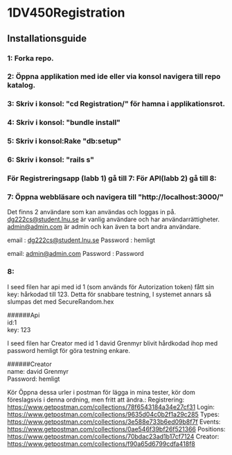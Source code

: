 # 1DV450Registration


## Installationsguide

###  1: Forka repo.
###  2: Öppna applikation med ide eller via konsol navigera till repo katalog.
###  3: Skriv i konsol: "cd Registration/" för hamna i applikationsrot.
###  4: Skriv i konsol: "bundle install"
###  5: Skriv i konsol:Rake "db:setup"
###  6: Skriv i konsol: "rails s" 
### För Registreringsapp (labb 1) gå till 7: För API(labb 2) gå till 8:
###  7: Öppna webbläsare och navigera till "http://localhost:3000/"

Det finns 2 användare som kan användas och loggas in på. 
dg222cs@student.lnu.se är vanlig användare och har användarrättigheter.
admin@admin.com är admin och kan även ta bort andra användare.

email : dg222cs@student.lnu.se 
Password : hemligt

email: admin@admin.com
Password : Password

###  8:

I seed filen har api med id 1 (som används för Autorization token) fått sin key: hårkodad till 123. Detta för snabbare testning, I systemet annars så slumpas det med SecureRandom.hex

######Api   
id:1   
key: 123   

I seed filen har Creator med id 1 david Grenmyr blivit hårdkodad ihop med password hemligt för göra testning enkare.

######Creator   
name: david Grenmyr   
Password: hemligt  

Kör Öppna dessa urler i postman för lägga in mina tester, kör dom föreslagsvis i denna ordning, men fritt att ändra.:
Registrering: https://www.getpostman.com/collections/78f6543184a34e27cf31
Login: https://www.getpostman.com/collections/9635d04c0b2f1a29c285
Types: https://www.getpostman.com/collections/3e588e733b6ed09b8f7f
Events: https://www.getpostman.com/collections/0ae546f39bf26f521366
Positions: https://www.getpostman.com/collections/70bdac23ad1b17cf7124
Creator: https://www.getpostman.com/collections/f90a65d6799cdfa418f8




